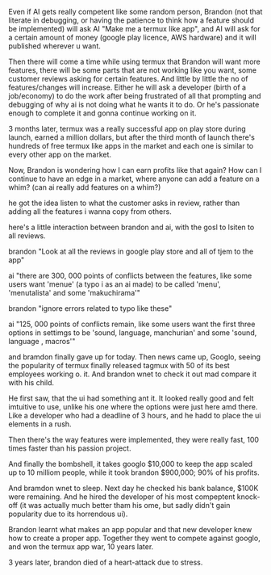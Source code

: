 Even if AI gets really competent like some random person, Brandon (not that literate in debugging, or having the patience to think how a feature should be implemented) will ask AI "Make me a termux like app", and AI will ask for a certain amount of money (google play licence, AWS hardware) and it will published wherever u want.

Then there will come a time while using termux that Brandon will want more features, there will be some parts that are not working like you want, some customer reviews asking for certain features. And little by little the no of features/changes will increase. Either he will ask a developer (birth of a job/economy) to do the work after being frustrated of all that prompting and debugging of why ai is not doing what he wants it to do. Or he's passionate enough to complete it and gonna continue working on it.

3 months later, termux  was a really successful app on play store during launch, earned a million dollars, but after the third month of launch there's hundreds of free termux like apps in the market and each one is similar to every other app on the market. 

Now, Brandon is wondering how I can earn profits like that again? How can I continue to have an edge in a market, where anyone can add a feature on a whim? (can ai really add features on a whim?) 

he got the idea listen to what the customer asks in review, rather than adding all the features i wanna copy from others.

here's a little interaction between brandon and ai, with the gosl to lsiten to all reviews.

brandon "Look at all the reviews in google play store and all of tjem to the app"

ai "there are 300, 000 points of conflicts between the features, like some users want 'menue' (a typo i as an ai made) to be called 'menu', 'menutalista'  and some 'makuchirama'"

brandon "ignore errors related to typo like these"

ai "125, 000 points of conflicts remain, like some users want the first three options in settimgs to be 'sound, language, manchurian' and some 'sound, language , macros'"

and bramdon finally gave up for today. Then news came up, Googlo, seeing the popularity of termux finally released tagmux with 50 of its best employees working o. it. And brandon wnet to check it out mad compare it with his child.

He first saw, that the ui had something ant it. It looked really good and felt imtuitive to use, unlike his one where the options were just here amd there. Like a developer who had a deadline of 3 hours, and he hadd to place the ui elements in a rush.

Then there's the way features were implemented, they were really fast, 100 times faster than his passion project.

And finally the bombshell, it takes googlo $10,000 to keep the app scaled up to 10 milliom people, while it took brandon $900,000; 90% of his profits.

And bramdon wnet to sleep. Next day he checked his bank balance, $100K were remaining. And he hired the developer of his most compeptent knock-off (it was actually much better tham his ome, but sadly didn't gain popularity due to its horrendous ui). 

Brandon learnt what makes an app popular and that new developer knew how to create a proper app. Together they went to compete against googlo, and won the termux app war, 10 years later. 

3 years later, brandon died of a heart-attack due to stress.

